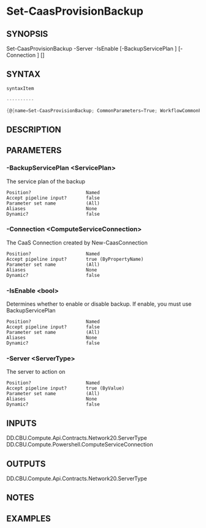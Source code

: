 ﻿Set-CaasProvisionBackup
===================

## SYNOPSIS

Set-CaasProvisionBackup -Server <ServerType> -IsEnable <bool> [-BackupServicePlan <ServicePlan>] [-Connection <ComputeServiceConnection>] [<CommonParameters>]


## SYNTAX
```powershell
syntaxItem                                                                                                         

----------                                                                                                         

{@{name=Set-CaasProvisionBackup; CommonParameters=True; WorkflowCommonParameters=False; parameter=System.Object[]}}
```

## DESCRIPTION


## PARAMETERS
### -BackupServicePlan &lt;ServicePlan&gt;
The service plan of the backup
```
Position?                    Named
Accept pipeline input?       false
Parameter set name           (All)
Aliases                      None
Dynamic?                     false
```
 
### -Connection &lt;ComputeServiceConnection&gt;
The CaaS Connection created by New-CaasConnection
```
Position?                    Named
Accept pipeline input?       true (ByPropertyName)
Parameter set name           (All)
Aliases                      None
Dynamic?                     false
```
 
### -IsEnable &lt;bool&gt;
Determines whether to enable or disable backup. If enable, you must use BackupServicePlan
```
Position?                    Named
Accept pipeline input?       false
Parameter set name           (All)
Aliases                      None
Dynamic?                     false
```
 
### -Server &lt;ServerType&gt;
The server to action on
```
Position?                    Named
Accept pipeline input?       true (ByValue)
Parameter set name           (All)
Aliases                      None
Dynamic?                     false
```

## INPUTS
DD.CBU.Compute.Api.Contracts.Network20.ServerType
DD.CBU.Compute.Powershell.ComputeServiceConnection


## OUTPUTS
DD.CBU.Compute.Api.Contracts.Network20.ServerType


## NOTES


## EXAMPLES
